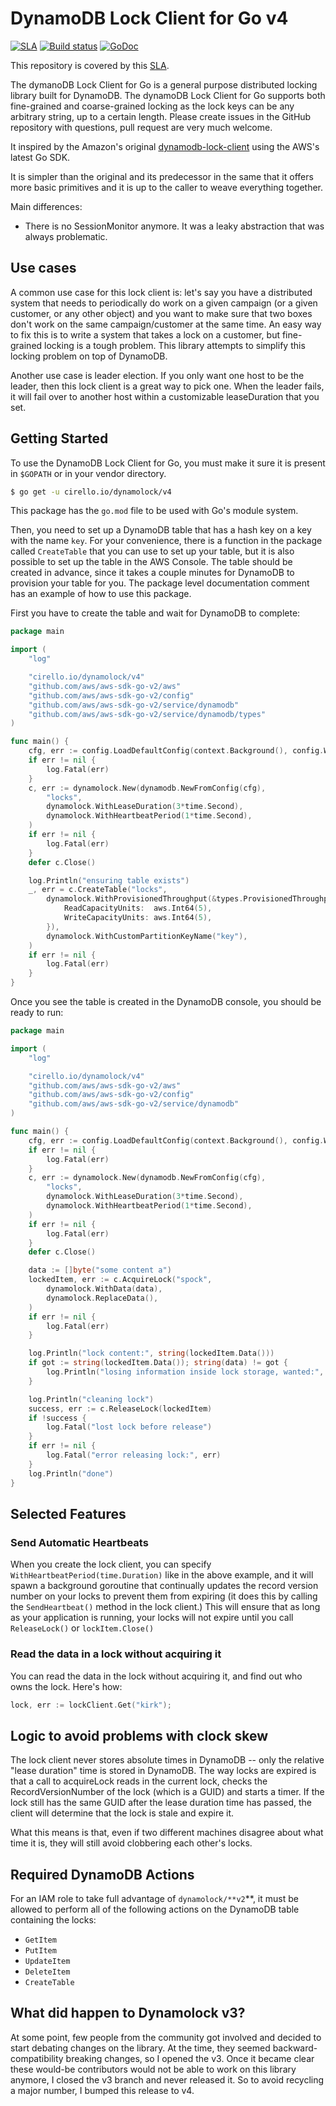 # DynamoDB Lock Client for Go v4

[![SLA](https://img.shields.io/badge/SLA-95%25-brightgreen.svg)](https://github.com/cirello-io/public/blob/master/SLA.md)
[![Build status](https://github.com/cirello-io/dynamolock/actions/workflows/go.yml/badge.svg)](https://github.com/cirello-io/dynamolock/actions/workflows/go.yml)
[![GoDoc](https://pkg.go.dev/badge/cirello.io/dynamolock/v4)](https://pkg.go.dev/cirello.io/dynamolock/v4)

This repository is covered by this [SLA](https://github.com/cirello-io/public/blob/master/SLA.md).

The dymanoDB Lock Client for Go is a general purpose distributed locking library
built for DynamoDB. The dynamoDB Lock Client for Go supports both fine-grained
and coarse-grained locking as the lock keys can be any arbitrary string, up to a
certain length. Please create issues in the GitHub repository with questions,
pull request are very much welcome.

It inspired by the Amazon's original [dynamodb-lock-client](https://github.com/awslabs/dynamodb-lock-client) using the AWS's latest Go SDK.

It is simpler than the original and its predecessor in the same that it offers
more basic primitives and it is up to the caller to weave everything together.

Main differences:
- There is no SessionMonitor anymore. It was a leaky abstraction that was always
problematic.

## Use cases
A common use case for this lock client is:
let's say you have a distributed system that needs to periodically do work on a
given campaign (or a given customer, or any other object) and you want to make
sure that two boxes don't work on the same campaign/customer at the same time.
An easy way to fix this is to write a system that takes a lock on a customer,
but fine-grained locking is a tough problem. This library attempts to simplify
this locking problem on top of DynamoDB.

Another use case is leader election. If you only want one host to be the leader,
then this lock client is a great way to pick one. When the leader fails, it will
fail over to another host within a customizable leaseDuration that you set.

## Getting Started
To use the DynamoDB Lock Client for Go, you must make it sure it is present in
`$GOPATH` or in your vendor directory.

```sh
$ go get -u cirello.io/dynamolock/v4
```

This package has the `go.mod` file to be used with Go's module system.

Then, you need to set up a DynamoDB table that has a hash key on a key with the
name `key`. For your convenience, there is a function in the package called
`CreateTable` that you can use to set up your table, but it is also possible to
set up the table in the AWS Console. The table should be created in advance,
since it takes a couple minutes for DynamoDB to provision your table for you.
The package level documentation comment has an example of how to use this
package.

First you have to create the table and wait for DynamoDB to complete:
```Go
package main

import (
	"log"

	"cirello.io/dynamolock/v4"
	"github.com/aws/aws-sdk-go-v2/aws"
	"github.com/aws/aws-sdk-go-v2/config"
	"github.com/aws/aws-sdk-go-v2/service/dynamodb"
	"github.com/aws/aws-sdk-go-v2/service/dynamodb/types"
)

func main() {
	cfg, err := config.LoadDefaultConfig(context.Background(), config.WithRegion("us-west-2"))
	if err != nil {
		log.Fatal(err)
	}
	c, err := dynamolock.New(dynamodb.NewFromConfig(cfg),
		"locks",
		dynamolock.WithLeaseDuration(3*time.Second),
		dynamolock.WithHeartbeatPeriod(1*time.Second),
	)
	if err != nil {
		log.Fatal(err)
	}
	defer c.Close()

	log.Println("ensuring table exists")
	_, err = c.CreateTable("locks",
		dynamolock.WithProvisionedThroughput(&types.ProvisionedThroughput{
			ReadCapacityUnits:  aws.Int64(5),
			WriteCapacityUnits: aws.Int64(5),
		}),
		dynamolock.WithCustomPartitionKeyName("key"),
	)
	if err != nil {
		log.Fatal(err)
	}
}
```

Once you see the table is created in the DynamoDB console, you should be ready
to run:

```Go
package main

import (
	"log"

	"cirello.io/dynamolock/v4"
	"github.com/aws/aws-sdk-go-v2/aws"
	"github.com/aws/aws-sdk-go-v2/config"
	"github.com/aws/aws-sdk-go-v2/service/dynamodb"
)

func main() {
	cfg, err := config.LoadDefaultConfig(context.Background(), config.WithRegion("us-west-2"))
	if err != nil {
		log.Fatal(err)
	}
	c, err := dynamolock.New(dynamodb.NewFromConfig(cfg),
		"locks",
		dynamolock.WithLeaseDuration(3*time.Second),
		dynamolock.WithHeartbeatPeriod(1*time.Second),
	)
	if err != nil {
		log.Fatal(err)
	}
	defer c.Close()

	data := []byte("some content a")
	lockedItem, err := c.AcquireLock("spock",
		dynamolock.WithData(data),
		dynamolock.ReplaceData(),
	)
	if err != nil {
		log.Fatal(err)
	}

	log.Println("lock content:", string(lockedItem.Data()))
	if got := string(lockedItem.Data()); string(data) != got {
		log.Println("losing information inside lock storage, wanted:", string(data), " got:", got)
	}

	log.Println("cleaning lock")
	success, err := c.ReleaseLock(lockedItem)
	if !success {
		log.Fatal("lost lock before release")
	}
	if err != nil {
		log.Fatal("error releasing lock:", err)
	}
	log.Println("done")
}
```

## Selected Features
### Send Automatic Heartbeats
When you create the lock client, you can specify `WithHeartbeatPeriod(time.Duration)`
like in the above example, and it will spawn a background goroutine that
continually updates the record version number on your locks to prevent them from
expiring (it does this by calling the `SendHeartbeat()` method in the lock
client.) This will ensure that as long as your application is running, your
locks will not expire until you call `ReleaseLock()` or `lockItem.Close()`

### Read the data in a lock without acquiring it
You can read the data in the lock without acquiring it, and find out who owns
the lock. Here's how:
```Go
lock, err := lockClient.Get("kirk");
```

## Logic to avoid problems with clock skew
The lock client never stores absolute times in DynamoDB -- only the relative
"lease duration" time is stored in DynamoDB. The way locks are expired is that a
call to acquireLock reads in the current lock, checks the RecordVersionNumber of
the lock (which is a GUID) and starts a timer. If the lock still has the same
GUID after the lease duration time has passed, the client will determine that
the lock is stale and expire it.

What this means is that, even if two different machines disagree about what time
it is, they will still avoid clobbering each other's locks.

## Required DynamoDB Actions
For an IAM role to take full advantage of `dynamolock/**v2`**, it must be allowed to
perform all of the following actions on the DynamoDB table containing the locks:

* `GetItem`
* `PutItem`
* `UpdateItem`
* `DeleteItem`
* `CreateTable`


## What did happen to Dynamolock v3?

At some point, few people from the community got involved and decided to start
debating changes on the library. At the time, they seemed backward-compatibility
breaking changes, so I opened the v3. Once it became clear these would-be
contributors would not be able to work on this library anymore, I closed the v3
branch and never released it. So to avoid recycling a major number, I bumped
this release to v4.
